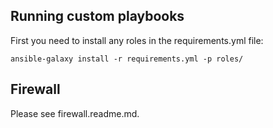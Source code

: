 Running custom playbooks
------------------------

First you need to install any roles in the requirements.yml file:

```
ansible-galaxy install -r requirements.yml -p roles/
```

Firewall
--------

Please see firewall.readme.md.
